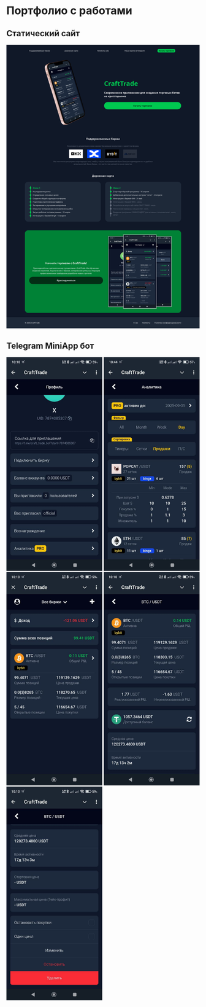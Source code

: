 # Портфолио с работами

## Статический сайт

![screen_1](imgs/2025.04-Web-Site/screen_1.png)

## Telegram MiniApp бот

<img alt="screen_1" src="imgs/2025.03-Telegram-MiniApp/screen_1.jpg" width="250">
<img alt="screen_2" src="imgs/2025.03-Telegram-MiniApp/screen_2.jpg" width="250">
<img alt="screen_3" src="imgs/2025.03-Telegram-MiniApp/screen_3.jpg" width="250">
<img alt="screen_4" src="imgs/2025.03-Telegram-MiniApp/screen_4.jpg" width="250">
<img alt="screen_5" src="imgs/2025.03-Telegram-MiniApp/screen_5.jpg" width="250">
